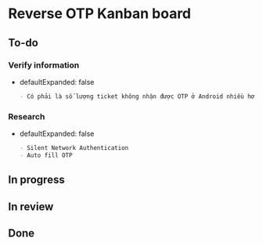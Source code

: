 # Reverse OTP Kanban board

## To-do

### Verify information

  - defaultExpanded: false
    ```md
    - Có phải là số lượng ticket không nhận được OTP ở Android nhiều hơn ở iPhone hay không
    ```

### Research

  - defaultExpanded: false
    ```md
    - Silent Network Authentication
    - Auto fill OTP
    ```

## In progress

## In review

## Done

